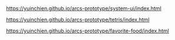 https://yuinchien.github.io/arcs-prototype/system-ui/index.html

https://yuinchien.github.io/arcs-prototype/tetris/index.html

https://yuinchien.github.io/arcs-prototype/favorite-food/index.html
